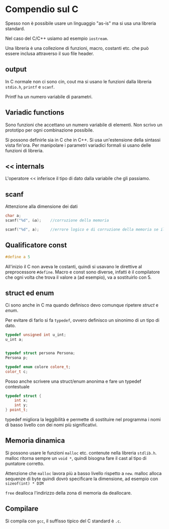 # Compendio sul C

Spesso non è possibile usare un linguaggio "as-is" ma si usa una libreria standard.

Nel caso del C/C++ usiamo ad esempio `iostream`.

Una libreria è una collezione di funzioni, macro, costanti etc. che può essere inclusa
attraverso il suo file header.

## output

In C normale non ci sono cin, cout ma si usano le funzioni dalla libreria `stdio.h`, `printf`
e `scanf`.

Printf ha un numero variabile di parametri.

## Variadic functions

Sono funzioni che accettano un numero variabile di elementi. Non scrivo un prototipo per ogni
combinazione possibile.

Si possono definirle sia in C che in C++. Si usa un'estensione della sintassi vista fin'ora.
Per manipolare i parametri variadici formali si usano delle funzioni di libreria.

## << internals

L'operatore << inferisce il tipo di dato dalla variabile che gli passiamo.

## scanf

Attenzione alla dimensione dei dati

```c++
char a;
scanf("%d", &a);    //corruzione della memoria

scanf("%d", a);     //errore logico e di corruzione della memoria se il compilatore non controlla
```

## Qualificatore const

```c++
#define a 5
```

All'inizio il C non aveva le costanti, quindi si usavano le direttive al preprocessore `#define`.
Macro e const sono diverse, infatti è il compilatore che ogni volta che trova il valore a (ad esempio),
va a sostituirlo con 5.

## struct ed enum

Ci sono anche in C ma quando definisco devo comunque ripetere *struct* e *enum*.

Per evitare di farlo si fa `typedef`, ovvero definisco un sinonimo di un tipo di dato.

```c++
typedef unsigned int u_int;
u_int a;


typedef struct persona Persona;
Persona p;

typedef enum colore colore_t;
color_t c;
```

Posso anche scrivere una struct/enum anonima e fare un typedef contestuale

```c++
typedef struct {
    int x;
    int y;
} point_t;
```

typedef migliora la leggibilità e permette di sostituire nel programma i nomi di basso livello
con dei nomi più significativi.

## Memoria dinamica

Si possono usare le funzioni `malloc` etc. contenute nella libreria `stdlib.h`.
malloc ritorna sempre un `void *`, quindi bisogna fare il cast al tipo di puntatore corretto.

Attenzione che `malloc` lavora più a basso livello rispetto a `new`. malloc alloca sequenze di
byte quindi dovrò specificare la dimensione, ad esempio con `sizeof(int) * DIM`

`free` dealloca l'indirizzo della zona di memoria da deallocare.

## Compilare

Si compila con `gcc`, il suffisso tipico del C standard è `.c`.
